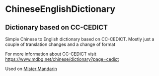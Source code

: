 # ChineseEnglishDictionary
## Dictionary based on CC-CEDICT

Simple Chinese to English dictionary based on CC-CEDICT. Mostly just a couple of translation changes and a change of format

For more information about CC-CEDICT visit https://www.mdbg.net/chinese/dictionary?page=cedict

Used on [Mister Mandarin](https://www.mistermandarin.com)

